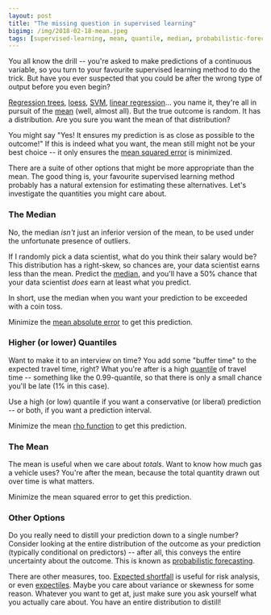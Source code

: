```yaml
---
layout: post
title: "The missing question in supervised learning"
bigimg: /img/2018-02-18-mean.jpeg
tags: [supervised-learning, mean, quantile, median, probabilistic-forecasting]
---
```


You all know the drill -- you're asked to make predictions of a continuous variable, so you turn to your favourite supervised learning method to do the trick. But have you ever suspected that you could be after the wrong type of output before you even begin?

[Regression trees](https://en.wikipedia.org/wiki/Decision_tree_learning), [loess](https://en.wikipedia.org/wiki/Local_regression), [SVM](https://en.wikipedia.org/wiki/Support_vector_machine), [linear regression](https://en.wikipedia.org/wiki/Linear_regression)... you name it, they're all in pursuit of the [mean](https://en.wikipedia.org/wiki/Expected_value) (well, almost all). But the true outcome is random. It has a distribution. Are you sure you want the mean of that distribution?

You might say "Yes! It ensures my prediction is as close as possible to the outcome!" If this is indeed what you want, the mean still might not be your best choice -- it only ensures the [mean squared error](https://en.wikipedia.org/wiki/Mean_squared_error) is minimized.

There are a suite of other options that might be more appropriate than the mean. The good thing is, your favourite supervised learning method probably has a natural extension for estimating these alternatives. Let's investigate the quantities you might care about.

### The Median

No, the median _isn't_ just an inferior version of the mean, to be used under the unfortunate presence of outliers. 

If I randomly pick a data scientist, what do you think their salary would be? This distribution has a right-skew, so chances are, your data scientist earns less than the mean. Predict the [median](https://en.wikipedia.org/wiki/Median), and you'll have a 50% chance that your data scientist _does_ earn at least what you predict.

In short, use the median when you want your prediction to be exceeded with a coin toss.

Minimize the [mean absolute error](https://en.wikipedia.org/wiki/Mean_absolute_error) to get this prediction.

### Higher (or lower) Quantiles

Want to make it to an interview on time? You add some "buffer time" to the expected travel time, right? What you're after is a high [quantile](https://en.wikipedia.org/wiki/Quantile) of travel time -- something like the 0.99-quantile, so that there is only a small chance you'll be late (1% in this case). 

Use a high (or low) quantile if you want a conservative (or liberal) prediction -- or both, if you want a prediction interval.

Minimize the mean [rho function](https://en.wikipedia.org/wiki/Quantile_regression#Quantiles) to get this prediction.

### The Mean

The mean is useful when we care about _totals_. Want to know how much gas a vehicle uses?  You're after the mean, because the total quantity drawn out over time is what matters.

Minimize the mean squared error to get this prediction.

### Other Options

Do you really need to distill your prediction down to a single number? Consider looking at the entire distribution of the outcome as your prediction (typically conditional on predictors) -- after all, this conveys the entire uncertainty about the outcome. This is known as [probabilistic forecasting](https://en.wikipedia.org/wiki/Probabilistic_forecasting). 

There are other measures, too. [Expected shortfall](https://en.wikipedia.org/wiki/Expected_shortfall) is useful for risk analysis, or even [expectiles](http://www.statcan.gc.ca/pub/12-001-x/2016001/article/14545/03-eng.htm). Maybe you care about variance or skewness for some reason. Whatever you want to get at, just make sure you ask yourself what you actually care about. You have an entire distribution to distill!